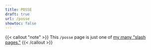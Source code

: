 ```yaml
---
title: POSSE
draft: true
url: /posse
showtoc: false
---
```

{{< callout "note" >}}
This `/posse` page is just one of [my many "slash pages."](/slashes)
{{< /callout >}}